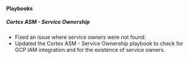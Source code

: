 
#### Playbooks

##### Cortex ASM - Service Ownership

- Fixed an issue where service owners were not found.
- Updated the Cortex ASM - Service Ownership playbook to check for GCP IAM integration and for the existence of service owners.
